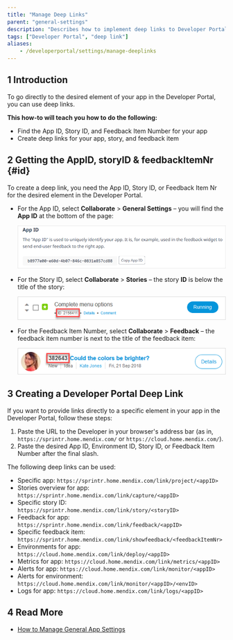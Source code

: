 ```yaml
---
title: "Manage Deep Links"
parent: "general-settings"
description: "Describes how to implement deep links to Developer Portal pages."
tags: ["Developer Portal", "deep link"]
aliases:
    - /developerportal/settings/manage-deeplinks
---
```


## 1 Introduction

To go directly to the desired element of your app in the Developer Portal, you can use deep links.

**This how-to will teach you how to do the following:**

* Find the App ID, Story ID, and Feedback Item Number for your app
* Create deep links for your app, story, and feedback item

## 2 Getting the AppID, storyID & feedbackItemNr {#id}

To create a deep link, you need the App ID, Story ID, or Feedback Item Nr for the desired element in the Developer Portal.

*  For the App ID, select **Collaborate** > **General Settings** – you will find the **App ID** at the bottom of the page:

	![](attachments/general-settings/app-id.png)

*  For the Story ID, select **Collaborate** > **Stories** – the story **ID** is below the title of the story:

	![](attachments/general-settings/story-id.png)

*  For the Feedback Item Number, select **Collaborate** > **Feedback** – the feedback item number is next to the title of the feedback item:

	![](attachments/general-settings/feedback-nr.png)

## 3 Creating a Developer Portal Deep Link

If you want to provide links directly to a specific element in your app in the Developer Portal, follow these steps:

1. Paste the URL to the Developer in your browser's address bar (as in, `https://sprintr.home.mendix.com/` or `https://cloud.home.mendix.com/`).
2. Paste the desired App ID, Environment ID, Story ID, or Feedback Item Number after the final slash.

The following deep links can be used:

* Specific app: `https://sprintr.home.mendix.com/link/project/<appID>`
* Stories overview for app: `https://sprintr.home.mendix.com/link/capture/<appID>`
* Specific story ID: `https://sprintr.home.mendix.com/link/story/<storyID>`
* Feedback for app: `https://sprintr.home.mendix.com/link/feedback/<appID>`
* Specific feedback item: `https://sprintr.home.mendix.com/link/showfeedback/<feedbackItemNr>`
* Environments for app: `https://cloud.home.mendix.com/link/deploy/<appID>`
* Metrics for app: `https://cloud.home.mendix.com/link/metrics/<appID>`
* Alerts for app: `https://cloud.home.mendix.com/link/monitor/<appID>`
* Alerts for environment: `https://cloud.home.mendix.com/link/monitor/<appID>/<envID>`
* Logs for app: `https://cloud.home.mendix.com/link/logs/<appID>`

## 4 Read More

* [How to Manage General App Settings](general-settings)
